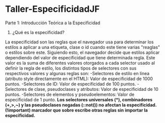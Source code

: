 # Taller-EspecificidadJF
Parte 1: Introducción Teórica a la Especificidad

1. ¿Qué es la especificidad?

La especificidad son las reglas que el navegador usa para determinar los estilos a aplicar a una etiqueta, clase o id cuando este tiene varias "reaglas" o estilos sobre este. Siguiendo esto, el navegador decide que estilos aplicar dependiendo del valor de especificidad que tiene determinada regla. Este valor es la suma de diferentes valores otorgados a cada selector usado al definir la regla de estilo, los distintos tipos de selectores con sus respectivos valores y algunas reglas son:
  -Selectores de estilo en línea (atributo style directamente en el HTML): Valor de especificidad de 1000 puntos.
  -Selectores de ID: Valor de especificidad de 100 puntos.
  -Selectores de clase, pseudoclases y atributos: Valor de especificidad de 10 puntos.
  -Selectores de elementos y pseudoelementos: Valor de especificidad de 1 punto.
   **Los selectores universales (\*), combinadores (+,>,~) y las pseudoclases negadas (::not()) no afectan la especificidad.**
   **(!important) marcador que sobre escribe otras reglas sin importar la especificidad.**
